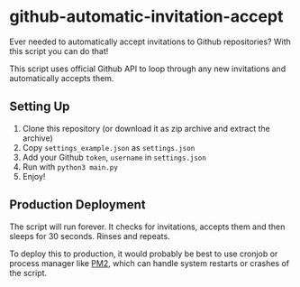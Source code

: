 # github-automatic-invitation-accept

Ever needed to automatically accept invitations to Github repositories? With this script you can do that!

This script uses official Github API to loop through any new invitations and automatically accepts them.

## Setting Up

1) Clone this repository (or download it as zip archive and extract the archive)
2) Copy ``settings_example.json`` as ``settings.json``
3) Add your Github ``token``, ``username`` in ``settings.json``
4) Run with ``python3 main.py``
5) Enjoy!

## Production Deployment

The script will run forever. It checks for invitations, accepts them and then sleeps for 30 seconds. Rinses and repeats.

To deploy this to production, it would probably be best to use cronjob or process manager like [PM2](https://pm2.io), which can handle system restarts or crashes of the script.
